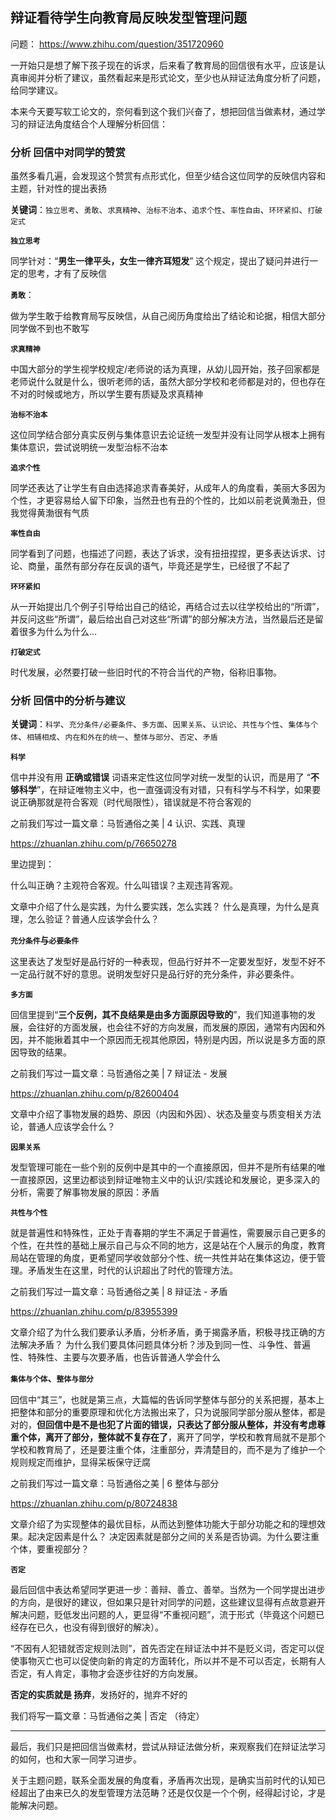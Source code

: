 
辩证看待学生向教育局反映发型管理问题
-----

问题：
https://www.zhihu.com/question/351720960

一开始只是想了解下孩子现在的诉求，后来看了教育局的回信很有水平，应该是认真审阅并分析了建议，虽然看起来是形式论文，至少也从辩证法角度分析了问题，给同学建议。

本来今天要写软工论文的，奈何看到这个我们兴奋了，想把回信当做素材，通过学习的辩证法角度结合个人理解分析回信：

### 分析 回信中对同学的赞赏

虽然多看几遍，会发现这个赞赏有点形式化，但至少结合这位同学的反映信内容和主题，针对性的提出表扬

**关键词**：`独立思考`、`勇敢`、`求真精神`、`治标不治本`、`追求个性`、`率性自由`、`环环紧扣`、`打破定式`

**`独立思考`**

同学针对：“**男生一律平头，女生一律齐耳短发**” 这个规定，提出了疑问并进行一定的思考，才有了反映信

**`勇敢`**：

做为学生敢于给教育局写反映信，从自己阅历角度给出了结论和论据，相信大部分同学做不到也不敢写

**`求真精神`**

中国大部分的学生视学校规定/老师说的话为真理，从幼儿园开始，孩子回家都是老师说什么就是什么，很听老师的话，虽然大部分学校和老师都是对的，但也存在不对的时候或地方，所以学生要有质疑及求真精神

**`治标不治本`**

这位同学结合部分真实反例与集体意识去论证统一发型并没有让同学从根本上拥有集体意识，尝试说明统一发型治标不治本

**`追求个性`**

同学还表达了让学生有自由选择追求青春美好，从成年人的角度看，美丽大多因为个性，才更容易给人留下印象，当然丑也有丑的个性的，比如以前老说黄渤丑，但我觉得黄渤很有气质

**`率性自由`**

同学看到了问题，也描述了问题，表达了诉求，没有扭扭捏捏，更多表达诉求、讨论、商量，虽然有部分存在反讽的语气，毕竟还是学生，已经很了不起了

**`环环紧扣`**

从一开始提出几个例子引导给出自己的结论，再结合过去以往学校给出的“所谓”，并反问这些“所谓”，最后给出自己对这些“所谓”的部分解决方法，当然最后还是留着很多为什么为什么...

**`打破定式`**

时代发展，必然要打破一些旧时代的不符合当代的产物，俗称旧事物。


### 分析 回信中的分析与建议

**关键词**：`科学`、`充分条件/必要条件`、`多方面`、`因果关系`、`认识论`、`共性与个性`、`集体与个体`、`相辅相成`、`内在和外在的统一`、`整体与部分`、`否定`、`矛盾`

**`科学`**

信中并没有用 **正确或错误** 词语来定性这位同学对统一发型的认识，而是用了 “**不够科学**”，在辩证唯物主义中，也一直强调没有对错，只有科学与不科学，如果要说正确那就是符合客观（时代局限性），错误就是不符合客观的

之前我们写过一篇文章：马哲通俗之美 | 4 认识、实践、真理

https://zhuanlan.zhihu.com/p/76650278

里边提到：

什么叫正确？主观符合客观。什么叫错误？主观违背客观。

文章中介绍了什么是实践，为什么要实践，怎么实践？ 什么是真理，为什么是真理，怎么验证？普通人应该学会什么？

**`充分条件`与`必要条件`**

这里表达了发型好是品行好的一种表现，但品行好并不一定要发型好，发型不好不一定品行就不好的意思。说明发型好只是品行好的充分条件，非必要条件。

**`多方面`**

回信里提到“**三个反例，其不良结果是由多方面原因导致的**”，我们知道事物的发展，会往好的方面发展，也会往不好的方向发展，而发展的原因，通常有内因和外因，并不能揪着其中一个原因而无视其他原因，特别是内因，所以说是多方面的原因导致的结果。

之前我们写过一篇文章：马哲通俗之美 | 7 辩证法 - 发展

https://zhuanlan.zhihu.com/p/82600404

文章中介绍了事物发展的趋势、原因（内因和外因）、状态及量变与质变相关方法论，普通人应该学会什么？

**`因果关系`**

发型管理可能在一些个别的反例中是其中的一个直接原因，但并不是所有结果的唯一直接原因，这里边都谈到辩证唯物主义中的认识/实践论和发展论，更多深入的分析，需要了解事物发展的原因：矛盾

**`共性与个性`**

就是普遍性和特殊性，正处于青春期的学生不满足于普遍性，需要展示自己更多的个性，在共性的基础上展示自己与众不同的地方，这是站在个人展示的角度，教育局站在管理的角度，更希望同学收敛部分个性、统一共性并站在集体这边，便于管理。矛盾发生在这里，时代的认识超出了时代的管理方法。

之前我们写过一篇文章：马哲通俗之美 | 8 辩证法 - 矛盾

https://zhuanlan.zhihu.com/p/83955399

文章介绍了为什么我们要承认矛盾，分析矛盾，勇于揭露矛盾，积极寻找正确的方法解决矛盾？ 为什么我们要具体问题具体分析？涉及到同一性、斗争性、普遍性、特殊性、主要与次要矛盾，也告诉普通人学会什么

**`集体与个体`、`整体与部分`**

回信中“其三”，也就是第三点，大篇幅的告诉同学整体与部分的关系把握，基本上把整体和部分的重要原理和优化方法搬出来了，只为说服同学部分服从整体，都是对的，**但回信中是不是也犯了片面的错误，只表达了部分服从整体，并没有考虑尊重个体，离开了部分，整体就不复存在了**，离开了同学，学校和教育局就不是那个学校和教育局了，还是要注重个体，注重部分，弄清楚目的，而不是为了维护一个规则规定而维护，显得呆板保守迂腐

之前我们写过一篇文章：马哲通俗之美 | 6 整体与部分

https://zhuanlan.zhihu.com/p/80724838

文章介绍了为实现整体的最优目标，从而达到整体功能大于部分功能之和的理想效果。起决定因素是什么？ 决定因素就是部分之间的关系是否协调。为什么要注重个体，要重视部分？

**`否定`**

最后回信中表达希望同学更进一步：善辩、善立、善举。当然为一个同学提出进步的方向，是很好的建议，但如果只是针对同学的问题，这些建议显得有点故意避开解决问题，贬低发出问题的人，更显得“不重视问题”，流于形式（毕竟这个问题已经存在已久，也没有得到很好的解决）。

“不因有人犯错就否定规则法则”，首先否定在辩证法中并不是贬义词，否定可以促使事物灭亡也可以促使向新的肯定的方面转化，所以并不是不可以否定，长期有人否定，有人肯定，事物才会逐步往好的方向发展。

**否定的实质就是 扬弃**，发扬好的，抛弃不好的

我们将写一篇文章：马哲通俗之美 | 否定 （待定）

----

最后，我们只是把回信当做素材，尝试从辩证法做分析，来观察我们在辩证法学习的如何，也和大家一同学习进步。

关于主题问题，联系全面发展的角度看，矛盾再次出现，是确实当前时代的认知已经超出了由来已久的发型管理方法范畴？还是仅仅是一个个例，经得起讨论，才是能解决问题。


